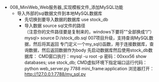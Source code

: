 - 008_MiniWeb_Web服务器_实现模板文件_添加MySQL功能   
    - 导入外部的sql数据文件到本地MySQL数据库
        - 先切换到要导入数据的数据库
            use stock_db
        - 导入数据
            source sql文件的路径  
            （注意你的文件路径要是复制来的，windows下要将"\"全部换成“/”）
            mysql> source D:/stock_db.sql
    007项目升级，支持查询MySQL数据，然后将其返回
    专门定义一个my_sql()函数，用于连接数据库，查询数据，然后返回数据作为body
    先启动数据库然后使用stock_db数据库：
    CMD窗口执行：mysql -u root -p  密码：00xxx56
                show databases;
                use stock_db;
    CMD虚拟环境下指定端口运行代码：
    python web_server.py 7788 mini_frame:application
    浏览器打开：http://127.0.0.1:7788/my_sql.py 